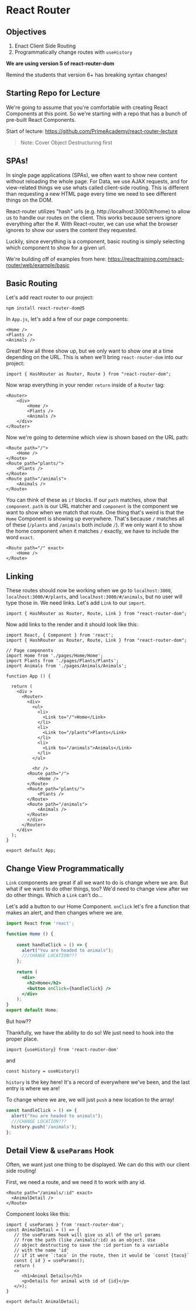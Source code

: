 # React Router

## Objectives
1. Enact Client Side Routing
2. Programmatically change routes with `useHistory`

**We are using version 5 of react-router-dom**

Remind the students that version 6+ has breaking syntax changes!


## Starting Repo for Lecture

We're going to assume that you're comfortable with creating React Components at this point. So we're starting with a repo that has a bunch of pre-built React Components.

Start of lecture: https://github.com/PrimeAcademy/react-router-lecture

> Note: Cover Object Destructuring first

## SPAs!
In single page applications (SPAs), we often want to show new content without reloading the whole page. For Data, we use AJAX requests, and for view-related things we use whats called client-side routing. This is different than requesting a new HTML page every time we need to see different things on the DOM.

React-router utilizes "hash" urls (e.g. http://localhost:3000/#/home) to allow us to handle our routes on the client. This works because servers ignore everything after the #. With React-router, we can use what the browser ignores to show our users the content they requested.

Luckily, since everything is a component, basic routing is simply selecting which component to show for a given url.

We're building off of examples from here: https://reacttraining.com/react-router/web/example/basic


## Basic Routing

Let's add react router to our project:

```
npm install react-router-dom@5
```

In `App.js`, let's add a few of our page components:

```JSX
<Home />
<Plants />
<Animals />
```

Great! Now all three show up, but we only want to show one at a time depending on the URL. This is when we'll bring `react-router-dom` into our project:

```JSX
import { HashRouter as Router, Route } from "react-router-dom";
```

Now wrap everything in your render `return` inside of a `Router` tag:

```JSX
<Router>
    <div>
        <Home />
        <Plants />
        <Animals />
    </div>
</Router>
```

Now we're going to determine which view is shown based on the URL path:

```JSX
<Route path="/">
    <Home />
</Route>
<Route path="plants/">
    <Plants />
</Route>
<Route path="/animals">
    <Animals />
</Route>
```

You can think of these as `if` blocks. If our `path` matches, show that `component`. `path` is our URL matcher and `component` is the component we want to show when we match that route. One thing that's weird is that the `Home` Component is showing up everywhere. That's because `/` matches all of these (`/plants` and `/animals` both include `/`). If we only want it to show the home component when it matches `/` exactly, we have to include the word `exact`.

```JSX
<Route path="/" exact>
    <Home />
</Route>
```

## Linking

These routes should now be working when we go to `localhost:3000`, `localhost:3000/#/plants`, and `localhost:3000/#/animals`, but no user will type those in. We need links. Let's add `Link` to our `import`.

```JSX
import { HashRouter as Router, Route, Link } from "react-router-dom";
```

Now add links to the render and it should look like this:

```JSX
import React, { Component } from 'react';
import { HashRouter as Router, Route, Link } from "react-router-dom";

// Page components
import Home from './pages/Home/Home';
import Plants from './pages/Plants/Plants';
import Animals from './pages/Animals/Animals';

function App () {

  return (
    <div >
      <Router>
        <div>
          <ul>
            <li>
              <Link to="/">Home</Link>
            </li>
            <li>
              <Link to="/plants">Plants</Link>
            </li>
            <li>
              <Link to="/animals">Animals</Link>
            </li>
          </ul>

          <hr />
        <Route path="/">
            <Home />
        </Route>
        <Route path="plants/">
            <Plants />
        </Route>
        <Route path="/animals">
            <Animals />
        </Route>
        </div>
      </Router>
    </div>
  );
}

export default App;
```

## Change View Programmatically

`Link` components are great if all we want to do is change where we are. But what if we want to do other things, too? We'd need to change view after we do other things. Which a `Link` can't do...

Let's add a button to our Home Component.  `onClick` let's fire a function that makes an alert, and then changes where we are.

```jsx
import React from 'react';

function Home () {
    
    const handleClick = () => {
      alert("You are headed to animals");
      ///CHANGE LOCATION???
    };
    
    return (
      <div>
        <h2>Home</h2>
        <button onClick={handleClick} />
      </div>
    );
}
export default Home;
```


But how??

Thankfully, we have the ability to do so! We just need to hook into the proper place.

`import {useHistory} from 'react-router-dom'`

and

`const history = useHistory()`

`history` is the key here! It's a record of everywhere we've been, and the last entry is where we are!

To change where we are, we will just `push` a new location to the array!

```jsx
const handleClick = () => {
  alert("You are headed to animals");
  ///CHANGE LOCATION???
  history.push('/animals');
}; 
```



## Detail View & `useParams` Hook

Often, we want just one thing to be displayed. We can do this with our client side routing!

First, we need a route, and we need it to work with any id. 
            
```JSX
<Route path="/animals/:id" exact>
  <AnimalDetail />
</Route>
```
Component looks like this:

```JSX
import { useParams } from 'react-router-dom';
const AnimalDetail = () => {
   // the useParams hook will give us all of the url params
   // from the path (like /animals/:id) as an object. Use
   // object destructing to save the :id portion to a variable
   // with the name 'id'
   // if it were `:taco` in the route, then it would be `const {taco}`
   const { id } = useParams(); 
   return (
   <>
      <h1>Animal Details</h1>
      <p>Details for animal with id of {id}</p>
   </>);
}

export default AnimalDetail;
```
